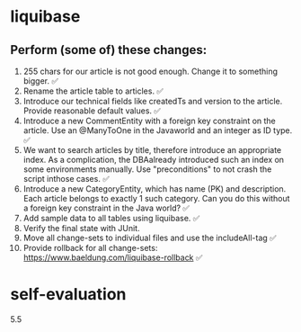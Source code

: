 # liquibase
## Perform (some of) these changes:
1. 255 chars for our article is not good enough. Change it to something bigger. ✅
2. Rename the article table to articles. ✅
3. Introduce our technical fields like createdTs and version to the article. Provide reasonable default values. ✅
4. Introduce a new CommentEntity with a foreign key constraint on the article. Use an @ManyToOne in the Javaworld and an integer as ID type. ✅
5. We  want  to  search  articles  by  title,  therefore  introduce  an  appropriate  index.  As  a  complication,  the  DBAalready introduced such an index on some environments manually. Use "preconditions" to not crash the script inthose cases. ✅
6. Introduce a new CategoryEntity, which has name (PK) and description. Each article belongs to exactly 1 such category. Can you do this without a foreign key constraint in the Java world? ✅
7. Add sample data to all tables using liquibase. ✅
8. Verify the final state with JUnit. 
9. Move all change-sets to individual files and use the includeAll-tag ✅
10. Provide rollback for all change-sets: https://www.baeldung.com/liquibase-rollback ✅

# self-evaluation

5.5